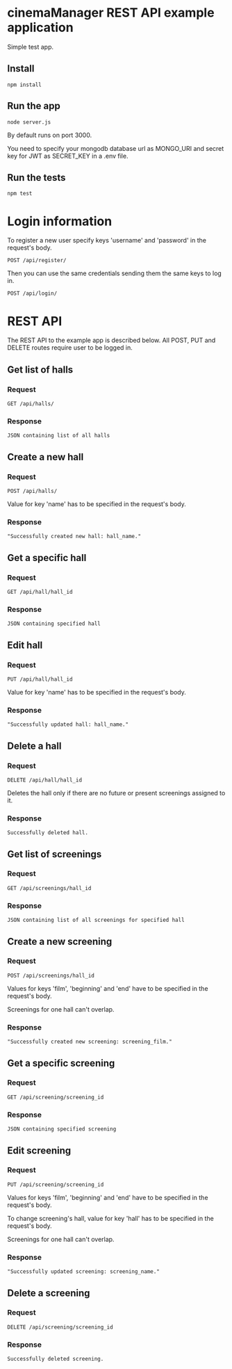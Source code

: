 # cinemaManager REST API example application

Simple test app.

## Install

    npm install

## Run the app

    node server.js

By default runs on port 3000.

You need to specify your mongodb database url as MONGO_URI and secret key for JWT as SECRET_KEY in a .env file.

## Run the tests

    npm test

# Login information

To register a new user specify keys 'username' and 'password' in the request's body.

`POST /api/register/`

Then you can use the same credentials sending them the same keys to log in.

`POST /api/login/`

# REST API

The REST API to the example app is described below.
All POST, PUT and DELETE routes require user to be logged in.

## Get list of halls

### Request

`GET /api/halls/`

### Response

    JSON containing list of all halls

## Create a new hall

### Request

`POST /api/halls/`

Value for key 'name' has to be specified in the request's body.

### Response

    "Successfully created new hall: hall_name."

## Get a specific hall

### Request

`GET /api/hall/hall_id`

### Response

    JSON containing specified hall

## Edit hall

### Request

`PUT /api/hall/hall_id`

Value for key 'name' has to be specified in the request's body.

### Response

    "Successfully updated hall: hall_name."

## Delete a hall

### Request

`DELETE /api/hall/hall_id`

Deletes the hall only if there are no future or present screenings assigned to it.

### Response

    Successfully deleted hall.

## Get list of screenings

### Request

`GET /api/screenings/hall_id`

### Response

    JSON containing list of all screenings for specified hall

## Create a new screening

### Request

`POST /api/screenings/hall_id`

Values for keys 'film', 'beginning' and 'end' have to be specified in the request's body.

Screenings for one hall can't overlap.

### Response

    "Successfully created new screening: screening_film."

## Get a specific screening

### Request

`GET /api/screening/screening_id`

### Response

    JSON containing specified screening

## Edit screening

### Request

`PUT /api/screening/screening_id`

Values for keys 'film', 'beginning' and 'end' have to be specified in the request's body.

To change screening's hall, value for key 'hall' has to be specified in the request's body.

Screenings for one hall can't overlap.

### Response

    "Successfully updated screening: screening_name."

## Delete a screening

### Request

`DELETE /api/screening/screening_id`

### Response

    Successfully deleted screening.
